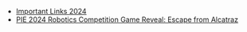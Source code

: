 * [Important Links 2024](https://docs.google.com/document/d/1HGjNaUBaAI9YNI-b5Yyv7WibTlrxYOn0CcXn1lYvHXA/edit)
* [PIE 2024 Robotics Competition Game Reveal: Escape from Alcatraz](https://www.youtube.com/watch?v=dMCOwi6k35M)
